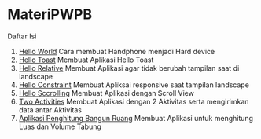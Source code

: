 # MateriPWPB
 
Daftar Isi
1. [Hello World](HelloWorld) Cara membuat Handphone menjadi Hard device
2. [Hello Toast](AlanAplication1) Membuat Aplikasi Hello Toast
3. [Hello Relative](AlanHelloRelative) Membuat Aplikasi agar tidak berubah tampilan saat di landscape
4. [Hello Constraint](HelloConstraint) Membuat Apliksai responsive saat tampilan landscape
5. [Hello Sccrolling](AlanScrolling2) Membuat Aplikasi dengan Scroll View
6. [Two Activities](AlanTwoActivities) Membuat Aplikasi dengan 2 Aktivitas serta mengirimkan data antar Aktivitas
7. [Aplikasi Penghitung Bangun Ruang](AplikasiBangunRuang) Membuat Aplikasi untuk menghitung Luas dan Volume Tabung
